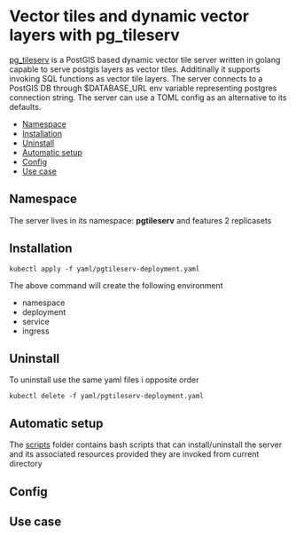 # Vector tiles and dynamic vector layers with pg_tileserv

[pg_tileserv](https://github.com/CrunchyData/pg_tileserv) is a PostGIS based dynamic vector tile server written in golang
capable to serve postgis layers as vector tiles. Additinally it supports invoking SQL functions as vector tile layers. The server connects to a PostGIS DB through $DATABASE_URL env variable representing postgres connection string. The server can use a TOML config as an alternative to its defaults.

- [Namespace](#namespace)
- [Installation](#installation)
- [Uninstall](#uninstall)
- [Automatic setup](#automatic-setup)
- [Config](#config)
- [Use case](#use-case)

## Namespace

The server lives in its namespace: **pgtileserv** and features 2 replicasets

## Installation

```
kubectl apply -f yaml/pgtileserv-deployment.yaml
```

The above command will create the following environment

- namespace
- deployment
- service
- ingress

## Uninstall

To uninstall use the same yaml files i opposite order

```
kubectl delete -f yaml/pgtileserv-deployment.yaml
```

## Automatic setup

The [scripts](./scripts/) folder contains bash scripts that can
install/uninstall the server and its associated resources provided they are invoked from current directory

## Config

## Use case
